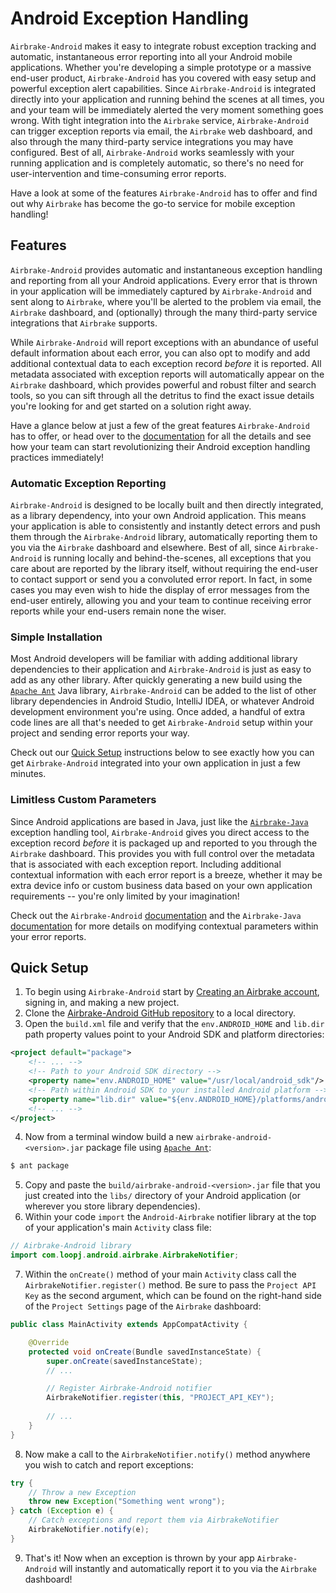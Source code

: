 # Android Exception Handling

`Airbrake-Android` makes it easy to integrate robust exception tracking and automatic, instantaneous error reporting into all your Android mobile applications.  Whether you're developing a simple prototype or a massive end-user product, `Airbrake-Android` has you covered with easy setup and powerful exception alert capabilities.  Since `Airbrake-Android` is integrated directly into your application and running behind the scenes at all times, you and your team will be immediately alerted the very moment something goes wrong.  With tight integration into the `Airbrake` service, `Airbrake-Android` can trigger exception reports via email, the `Airbrake` web dashboard, and also through the many third-party service integrations you may have configured.  Best of all, `Airbrake-Android` works seamlessly with your running application and is completely automatic, so there's no need for user-intervention and time-consuming error reports.

Have a look at some of the features `Airbrake-Android` has to offer and find out why `Airbrake` has become the go-to service for mobile exception handling!

## Features

`Airbrake-Android` provides automatic and instantaneous exception handling and reporting from all your Android applications.  Every error that is thrown in your application will be immediately captured by `Airbrake-Android` and sent along to `Airbrake`, where you'll be alerted to the problem via email, the `Airbrake` dashboard, and (optionally) through the many third-party service integrations that `Airbrake` supports.

While `Airbrake-Android` will report exceptions with an abundance of useful default information about each error, you can also opt to modify and add additional contextual data to each exception record _before_ it is reported.  All metadata associated with exception reports will automatically appear on the `Airbrake` dashboard, which provides powerful and robust filter and search tools, so you can sift through all the detritus to find the exact issue details you're looking for and get started on a solution right away.

Have a glance below at just a few of the great features `Airbrake-Android` has to offer, or head over to the [documentation](https://github.com/airbrake/airbrake-android) for all the details and see how your team can start revolutionizing their Android exception handling practices immediately!

### Automatic Exception Reporting

`Airbrake-Android` is designed to be locally built and then directly integrated, as a library dependency, into your own Android application.  This means your application is able to consistently and instantly detect errors and push them through the `Airbrake-Android` library, automatically reporting them to you via the `Airbrake` dashboard and elsewhere.  Best of all, since `Airbrake-Android` is running locally and behind-the-scenes, all exceptions that you care about are reported by the library itself, without requiring the end-user to contact support or send you a convoluted error report.  In fact, in some cases you may even wish to hide the display of error messages from the end-user entirely, allowing you and your team to continue receiving error reports while your end-users remain none the wiser.

### Simple Installation

Most Android developers will be familiar with adding additional library dependencies to their application and `Airbrake-Android` is just as easy to add as any other library.  After quickly generating a new build using the [`Apache Ant`](http://ant.apache.org/) Java library, `Airbrake-Android` can be added to the list of other library dependencies in Android Studio, IntelliJ IDEA, or whatever Android development environment you're using.  Once added, a handful of extra code lines are all that's needed to get `Airbrake-Android` setup within your project and sending error reports your way.

Check out our [Quick Setup](#quick-setup) instructions below to see exactly how you can get `Airbrake-Android` integrated into your own application in just a few minutes.

### Limitless Custom Parameters

Since Android applications are based in Java, just like the [`Airbrake-Java`](https://airbrake.io/languages/java_bug_tracker) exception handling tool, `Airbrake-Android` gives you direct access to the exception record _before_ it is packaged up and reported to you through the `Airbrake` dashboard.  This provides you with full control over the metadata that is associated with each exception report.  Including additional contextual information with each error report is a breeze, whether it may be extra device info or custom business data based on your own application requirements -- you're only limited by your imagination!

Check out the `Airbrake-Android` [documentation](https://github.com/airbrake/airbrake-android) and the `Airbrake-Java` [documentation](https://github.com/airbrake/airbrake-java) for more details on modifying contextual parameters within your error reports.

## Quick Setup

1. To begin using `Airbrake-Android` start by [Creating an Airbrake account](https://airbrake.io/account/new), signing in, and making a new project.
2. Clone the [Airbrake-Android GitHub repository](https://github.com/airbrake/airbrake-android) to a local directory.
3. Open the `build.xml` file and verify that the `env.ANDROID_HOME` and `lib.dir` path property values point to your Android SDK and platform directories:

```xml
<project default="package">
    <!-- ... -->
    <!-- Path to your Android SDK directory -->
    <property name="env.ANDROID_HOME" value="/usr/local/android_sdk"/>
    <!-- Path within Android SDK to your installed Android platform -->
    <property name="lib.dir" value="${env.ANDROID_HOME}/platforms/android-7/" />
    <!-- ... -->
</project>
```

4. Now from a terminal window build a new `airbrake-android-<version>.jar` package file using [`Apache Ant`](http://ant.apache.org/):

```bash
$ ant package
```

5. Copy and paste the `build/airbrake-android-<version>.jar` file that you just created into the `libs/` directory of your Android application (or wherever you store library dependencies).
6. Within your code `import` the `Android-Airbrake` notifier library at the top of your application's main `Activity` class file:

```java
// Airbrake-Android library
import com.loopj.android.airbrake.AirbrakeNotifier;
```

7. Within the `onCreate()` method of your main `Activity` class call the `AirbrakeNotifier.register()` method.  Be sure to pass the `Project API Key` as the second argument, which can be found on the right-hand side of the `Project Settings` page of the `Airbrake` dashboard:

```java
public class MainActivity extends AppCompatActivity {

    @Override
    protected void onCreate(Bundle savedInstanceState) {
        super.onCreate(savedInstanceState);
        // ...

        // Register Airbrake-Android notifier
        AirbrakeNotifier.register(this, "PROJECT_API_KEY");
        
        // ...
    }
}
```

8. Now make a call to the `AirbrakeNotifier.notify()` method anywhere you wish to catch and report exceptions:

```java
try {
    // Throw a new Exception
    throw new Exception("Something went wrong");
} catch (Exception e) {
    // Catch exceptions and report them via AirbrakeNotifier
    AirbrakeNotifier.notify(e);
}
```

9. That's it!  Now when an exception is thrown by your app `Airbrake-Android` will instantly and automatically report it to you via the `Airbrake` dashboard!